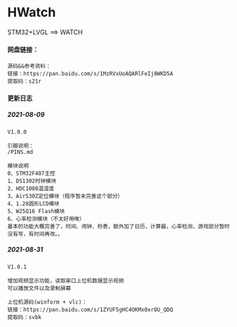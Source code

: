 # HWatch
STM32+LVGL ==> WATCH

#### 网盘链接：

```
源码&&参考资料：
链接：https://pan.baidu.com/s/1MzRVxUoAQARlFeIj8WKD5A 
提取码：s21r 
```

#### 更新日志

##### 2021-08-09

```
V1.0.0

引脚说明：
/PINS.md

模块说明
0、STM32F407主控
1、DS1302时钟模块
2、HDC1080温湿度
3、Air530Z定位模块（程序暂未完善这个部分）
4、1.28圆形LCD模块
5、W25Q16 Flash模块
6、心率检测模块（不太好用唉）
基本的功能大概完善了，时间、闹钟、秒表，额外加了日历，计算器，心率检测，游戏部分暂时没有写，有时间再改。。
```

##### 2021-08-31

```
V1.0.1

增加视频显示功能，读取串口上位机数据显示视频
可以播放文件以及录制屏幕

上位机源码(winform + vlc)：
链接：https://pan.baidu.com/s/1ZYUF5gHC4OKMx0xrOU_QDQ 
提取码：svbk 

```

